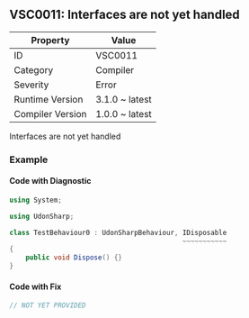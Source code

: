 ## VSC0011: Interfaces are not yet handled

| Property         | Value          | 
| ---------------- | -------------- | 
| ID               | VSC0011        | 
| Category         | Compiler       | 
| Severity         | Error          | 
| Runtime Version  | 3.1.0 ~ latest | 
| Compiler Version | 1.0.0 ~ latest | 

Interfaces are not yet handled  

### Example

#### Code with Diagnostic


```csharp
using System;

using UdonSharp;

class TestBehaviour0 : UdonSharpBehaviour, IDisposable
                                           ~~~~~~~~~~~
{
    public void Dispose() {}
}
```

#### Code with Fix


```csharp
// NOT YET PROVIDED
```


